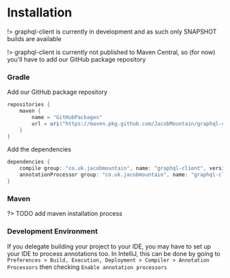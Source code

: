 # Installation

!> graphql-client is currently in development and as such only SNAPSHOT builds are available

!> graphql-client is currently not published to Maven Central, so (for now) you'll have to add our GitHub package repository
### Gradle
Add our GitHub package repository
```groovy
repositories {
    maven {
        name = "GitHubPackages"
        url = uri("https://maven.pkg.github.com/JacobMountain/graphql-client/")
    }
}
```
Add the dependencies
```groovy
dependencies {
    compile group: "co.uk.jacobmountain", name: "graphql-client", version: "1.0.0-SNAPSHOT"
    annotationProcessor group: "co.uk.jacobmountain", name: "graphql-client-processor", version: "1.0.0-SNAPSHOT"
}
```

### Maven
?> TODO add maven installation process

### Development Environment
If you delegate building your project to your IDE, you may have to set up your IDE to process annotations too. In IntelliJ,
this can be done by going to `Preferences > Build, Execution, Deployment > Compiler > Annotation Processors` then checking
`Enable annotation processors`